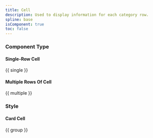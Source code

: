 ```yaml
---
title: Cell
description: Used to display information for each category row.
spline: base
isComponent: true
toc: false
---
```


### Component Type

#### Single-Row Cell

{{ single }}

#### Multiple Rows Of Cell

{{ multiple }}

### Style

#### Card Cell

{{ group }}
